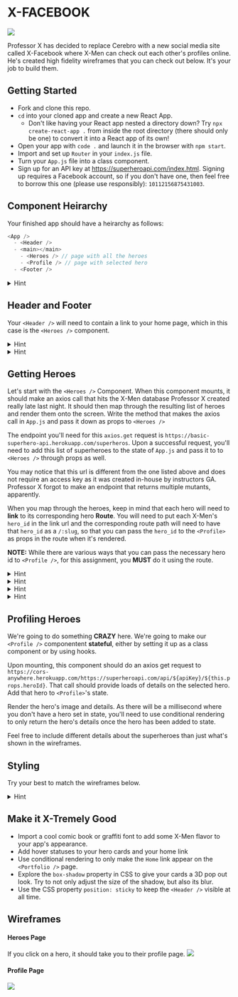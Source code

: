 # X-FACEBOOK

![](https://media.giphy.com/media/loAnHAy04UviE/giphy.gif)

Professor X has decided to replace Cerebro with a new social media site called X-Facebook where X-Men can check out each other's profiles online. He's created high fidelity wireframes that you can check out below. It's your job to build them.

## Getting Started
- Fork and clone this repo.
- `cd` into your cloned app and create a new React App.
  - Don't like having your React app nested a directory down? Try `npx create-react-app .` from inside the root directory (there should only be one) to convert it into a React app of its own!
- Open your app with `code .` and launch it in the browser with `npm start`.
- Import and set up `Router` in your `index.js` file.
- Turn your `App.js` file into a class component.
- Sign up for an API key at https://superheroapi.com/index.html. Signing up requires a Facebook account, so if you don't have one, then feel free to borrow this one (please use responsibly): `10112156875431003`.

## Component Heirarchy
Your finished app should have a heirarchy as follows:

```js
<App /> 
  - <Header />
  - <main></main>
    - <Heroes /> // page with all the heroes
    - <Profile /> // page with selected hero
  - <Footer />
```

<details><summary>Hint</summary>
  
  Don't forget to import axios from axios and Route from react-router-dom in your App.js!

</details>

## Header and Footer 
Your `<Header />` will need to contain a link to your home page, which in this case is the `<Heroes />` component. 

<details><summary>Hint</summary>
  
  Don't forget to import Link from react-router-dom!

</details>

<details><summary>Hint</summary>
  
  When you set up the Route path for `<Heroes />`, remember that the paths for home pages must be exact!

</details>

## Getting Heroes 
Let's start with the `<Heroes />` Component. When this component mounts, it should make an axios call that hits the X-Men database Professor X created really late last night. It should then map through the resulting list of heroes and render them onto the screen. Write the method that makes the axios call in `App.js` and pass it down as props to `<Heroes />`

The endpoint you'll need for this `axios.get` request is `https://basic-superhero-api.herokuapp.com/superheros`. Upon a successful request, you'll need to add this list of superheroes to the state of `App.js` and pass it to to `<Heroes />` through props as well.

You may notice that this url is different from the one listed above and does not require an access key as it was created in-house by instructors GA. Professor X forgot to make an endpoint that returns multiple mutants, apparently.

When you map through the heroes, keep in mind that each hero will need to **link** to its corresponding hero **Route**. You will need to put each X-Men's `hero_id` in the link url and the corresponding route path will need to have that `hero_id` as a `/:slug`, so that you can pass the `hero_id` to the `<Profile>` as props in the route when it's rendered.

**NOTE:** While there are various ways that you can pass the necessary hero id to `<Profile />`, for this assignment, you **MUST** do it using the route.

<details><summary>Hint</summary>
  
  Don't forget to import Link from react-router-dom!
  
</details>

<details><summary>Hint</summary>
  
  When you map through each hero, you will need to wrap each hero `<div>` with a `<Link>`
  
</details>

<details><summary>Hint</summary>
  
  In that last hint, this is what I was talking about specifically.
  
  ```
  props.heroes.map(hero => (
    <Link to={`/${hero.hero_id}`} key={hero.id} >
      // hero details
    </Link>
  ))
  ```
  
  
</details>

<details><summary>Hint</summary>
  
  Confused about passing the `hero_id` as props through the route? Review the [Advanced Router lesson](https://git.generalassemb.ly/sei-nyc-dinosaurs/Advanced-React-Router).
  
</details>

## Profiling Heroes
We're going to do something **CRAZY** here. We're going to make our `<Profile />` componentent **stateful**, either by setting it up as a class component or by using hooks.

Upon mounting, this component should do an axios get request to `https://cors-anywhere.herokuapp.com/https://superheroapi.com/api/${apiKey}/${this.props.heroId}`. That call should provide loads of details on the selected hero. Add that hero to `<Profile>`'s state.

Render the hero's image and details. As there will be a millisecond where you don't have a hero set in state, you'll need to use conditional rendering to only return the hero's details once the hero has been added to state.

Feel free to include different details about the superheroes than just what's shown in the wireframes.

## Styling
Try your best to match the wireframes below.

<details><summary>Hint</summary>
  
CSS Grid is a great solution for the `<Heroes />` layout.
  
</details>

## Make it X-Tremely Good
- Import a cool comic book or graffiti font to add some X-Men flavor to your app's appearance.
- Add hover statuses to your hero cards and your home link
- Use conditional rendering to only make the `Home` link appear on the `<Portfolio />` page.
- Explore the `box-shadow` property in CSS to give your cards a 3D pop out look. Try to not only adjust the size of the shadow, but also its blur.
- Use the CSS property `position: sticky` to keep the `<Header />` visible at all time.

## Wireframes

#### Heroes Page
If you click on a hero, it should take you to their profile page.
![](https://res.cloudinary.com/briandanger/image/upload/v1571231252/screencapture-localhost-3001-2019-10-16-09_04_43_gegz6e.png)

#### Profile Page
![](https://res.cloudinary.com/briandanger/image/upload/v1571230954/screencapture-localhost-3001-339-2019-10-16-09_00_44_obwk73.png)
